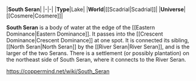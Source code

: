 |**South Seran**|
|-|-|
|**Type**|Lake|
|**World**|[[Scadrial\|Scadrial]]|
|**Universe**|[[Cosmere\|Cosmere]]|

**South Seran** is a body of water at the edge of the [[Eastern Dominance\|Eastern Dominance]]. It passes into the [[Crescent Dominance\|Crescent Dominance]] at one spot. It is connected its sibling, [[North Seran\|North Seran]] by the [[River Seran\|River Seran]], and is the larger of the two Serans.
There is a settlement (or possibly plantation) on the northeast side of South Seran, where it connects to the River Seran.



https://coppermind.net/wiki/South_Seran